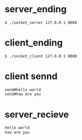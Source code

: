 # server_ending
```Bash
$ ./socket_server 127.0.0.1 8080
```
# client_ending
```Bash
$ ./socket_client 127.0.0.1 8080
```

# client sennd
```Bash
send#hello world
send#how are you
```

# server_recieve
```Bash
hello world
how are you
```
